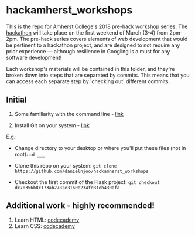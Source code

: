 # hackamherst_workshops

This is the repo for Amherst College's 2018 pre-hack workshop series. The [hackathon](hackamherst.com) will take place on the first weekend of March (3-4) from 2pm-2pm. The pre-hack series covers elements of web development that would be pertinent to a hackathon project, and are designed to not require any prior experience — although resilience in Googling is a must for any software development!

Each workshop's materials will be contained in this folder, and they're broken down into steps that are separated by commits. This means that you can access each separate step by 'checking out' different commits.

## Initial

1. Some familiarity with the command line - [link](https://www.learnenough.com/command-line-tutorial)

2. Install Git on your system - [link](https://git-scm.com/downloads)

E.g.:

- Change directory to your desktop or where you'll put these files (not in root): `cd ___` 

- Clone this repo on your system: `git clone https://github.com/danielnjoo/hackamherst_workshops`

- Checkout the first commit of the Flask project: `git checkout dc70356b8c173ab2782e3160e234fd81eb430afa`

## Additional work - highly recommended!

1. Learn HTML: [codecademy](https://www.codecademy.com/learn/learn-html)
2. Learn CSS: [codecademy](https://www.codecademy.com/learn/learn-css)
